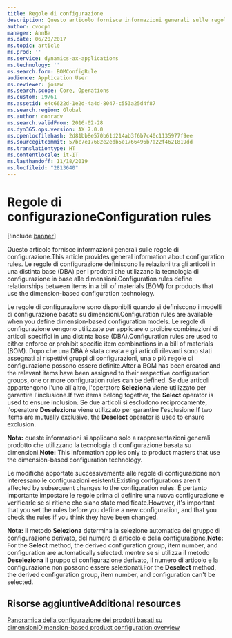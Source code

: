 ```yaml
---
title: Regole di configurazione
description: Questo articolo fornisce informazioni generali sulle regole di configurazione. Le regole di configurazione definiscono le relazioni tra gli articoli in una distinta base (DBA) per i prodotti che utilizzano la tecnologia di configurazione in base alle dimensioni.
author: cvocph
manager: AnnBe
ms.date: 06/20/2017
ms.topic: article
ms.prod: ''
ms.service: dynamics-ax-applications
ms.technology: ''
ms.search.form: BOMConfigRule
audience: Application User
ms.reviewer: josaw
ms.search.scope: Core, Operations
ms.custom: 19761
ms.assetid: e4c6622d-1e2d-4a4d-8047-c553a25d4f87
ms.search.region: Global
ms.author: conradv
ms.search.validFrom: 2016-02-28
ms.dyn365.ops.version: AX 7.0.0
ms.openlocfilehash: 2d81bb8e570b61d214ab3f6b7c40c1135977f9ee
ms.sourcegitcommit: 57bc7e17682e2edb5e1766496b7a22f4621819dd
ms.translationtype: HT
ms.contentlocale: it-IT
ms.lasthandoff: 11/18/2019
ms.locfileid: "2813640"
---
```

# <a name="configuration-rules"></a><span data-ttu-id="9dc15-104">Regole di configurazione</span><span class="sxs-lookup"><span data-stu-id="9dc15-104">Configuration rules</span></span>

[!include [banner](../includes/banner.md)]

<span data-ttu-id="9dc15-105">Questo articolo fornisce informazioni generali sulle regole di configurazione.</span><span class="sxs-lookup"><span data-stu-id="9dc15-105">This article provides general information about configuration rules.</span></span> <span data-ttu-id="9dc15-106">Le regole di configurazione definiscono le relazioni tra gli articoli in una distinta base (DBA) per i prodotti che utilizzano la tecnologia di configurazione in base alle dimensioni.</span><span class="sxs-lookup"><span data-stu-id="9dc15-106">Configuration rules define relationships between items in a bill of materials (BOM) for products that use the dimension-based configuration technology.</span></span>

<span data-ttu-id="9dc15-107">Le regole di configurazione sono disponibili quando si definiscono i modelli di configurazione basata su dimensioni.</span><span class="sxs-lookup"><span data-stu-id="9dc15-107">Configuration rules are available when you define dimension-based configuration models.</span></span> <span data-ttu-id="9dc15-108">Le regole di configurazione vengono utilizzate per applicare o proibire combinazioni di articoli specifici in una distinta base (DBA).</span><span class="sxs-lookup"><span data-stu-id="9dc15-108">Configuration rules are used to either enforce or prohibit specific item combinations in a bill of materials (BOM).</span></span> <span data-ttu-id="9dc15-109">Dopo che una DBA è stata creata e gli articoli rilevanti sono stati assegnati ai rispettivi gruppi di configurazioni, una o più regole di configurazione possono essere definite.</span><span class="sxs-lookup"><span data-stu-id="9dc15-109">After a BOM has been created and the relevant items have been assigned to their respective configuration groups, one or more configuration rules can be defined.</span></span> <span data-ttu-id="9dc15-110">Se due articoli appartengono l'uno all'altro, l'operatore **Seleziona** viene utilizzato per garantire l'inclusione.</span><span class="sxs-lookup"><span data-stu-id="9dc15-110">If two items belong together, the **Select** operator is used to ensure inclusion.</span></span> <span data-ttu-id="9dc15-111">Se due articoli si escludono reciprocamente, l'operatore **Deseleziona** viene utilizzato per garantire l'esclusione.</span><span class="sxs-lookup"><span data-stu-id="9dc15-111">If two items are mutually exclusive, the **Deselect** operator is used to ensure exclusion.</span></span>  

<span data-ttu-id="9dc15-112">**Nota:** queste informazioni si applicano solo a rappresentazioni generali prodotto che utilizzano la tecnologia di configurazione basata su dimensioni.</span><span class="sxs-lookup"><span data-stu-id="9dc15-112">**Note:** This information applies only to product masters that use the dimension-based configuration technology.</span></span>  

<span data-ttu-id="9dc15-113">Le modifiche apportate successivamente alle regole di configurazione non interessano le configurazioni esistenti.</span><span class="sxs-lookup"><span data-stu-id="9dc15-113">Existing configurations aren't affected by subsequent changes to the configuration rules.</span></span> <span data-ttu-id="9dc15-114">È pertanto importante impostare le regole prima di definire una nuova configurazione e verificarle se si ritiene che siano state modificate.</span><span class="sxs-lookup"><span data-stu-id="9dc15-114">However, it's important that you set the rules before you define a new configuration, and that you check the rules if you think they have been changed.</span></span>  

<span data-ttu-id="9dc15-115">**Nota:** il metodo **Seleziona** determina la selezione automatica del gruppo di configurazione derivato, del numero di articolo e della configurazione,</span><span class="sxs-lookup"><span data-stu-id="9dc15-115">**Note:** For the **Select** method, the derived configuration group, item number, and configuration are automatically selected.</span></span> <span data-ttu-id="9dc15-116">mentre se si utilizza il metodo **Deseleziona** il gruppo di configurazione derivato, il numero di articolo e la configurazione non possono essere selezionati.</span><span class="sxs-lookup"><span data-stu-id="9dc15-116">For the **Deselect** method, the derived configuration group, item number, and configuration can't be selected.</span></span>

<a name="additional-resources"></a><span data-ttu-id="9dc15-117">Risorse aggiuntive</span><span class="sxs-lookup"><span data-stu-id="9dc15-117">Additional resources</span></span>
--------

[<span data-ttu-id="9dc15-118">Panoramica della configurazione dei prodotti basati su dimensioni</span><span class="sxs-lookup"><span data-stu-id="9dc15-118">Dimension-based product configuration overview</span></span>](dimension-based-product-configuration.md)




